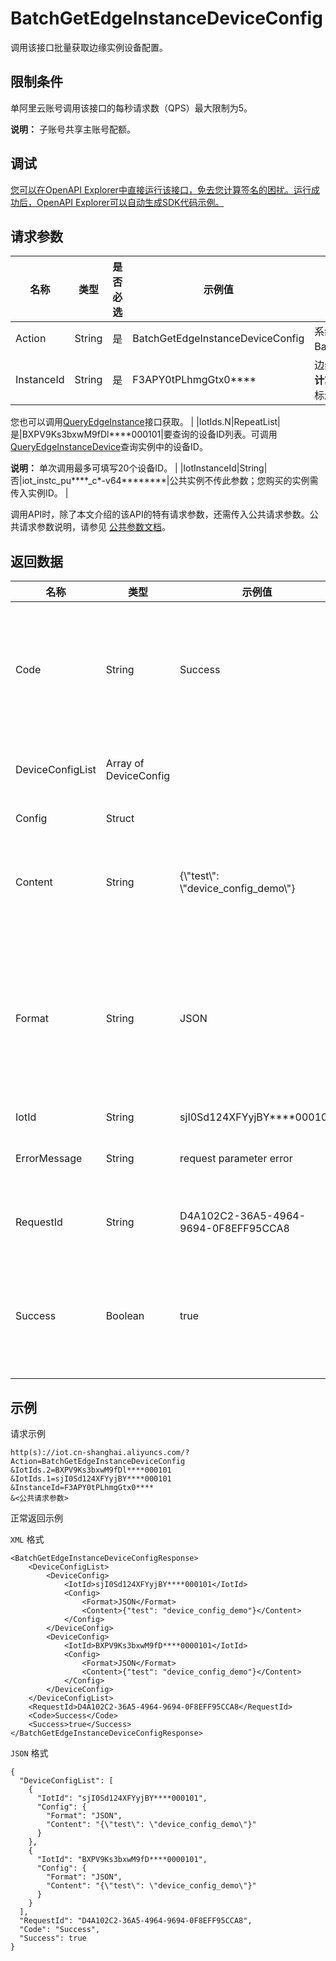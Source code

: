 # BatchGetEdgeInstanceDeviceConfig

调用该接口批量获取边缘实例设备配置。

## 限制条件

单阿里云账号调用该接口的每秒请求数（QPS）最大限制为5。

**说明：** 子账号共享主账号配额。

## 调试

[您可以在OpenAPI Explorer中直接运行该接口，免去您计算签名的困扰。运行成功后，OpenAPI Explorer可以自动生成SDK代码示例。](https://api.aliyun.com/#product=Iot&api=BatchGetEdgeInstanceDeviceConfig&type=RPC&version=2018-01-20)

## 请求参数

|名称|类型|是否必选|示例值|描述|
|--|--|----|---|--|
|Action|String|是|BatchGetEdgeInstanceDeviceConfig|系统规定参数。取值：BatchGetEdgeInstanceDeviceConfig。 |
|InstanceId|String|是|F3APY0tPLhmgGtx0\*\*\*\*|边缘实例ID。在物联网平台控制台的**边缘计算** \> **边缘实例**页面中，鼠标悬浮在目标边缘实例名称上获取ID。

 您也可以调用[QueryEdgeInstance](~~135214~~)接口获取。 |
|IotIds.N|RepeatList|是|BXPV9Ks3bxwM9fDl\*\*\*\*000101|要查询的设备ID列表。可调用[QueryEdgeInstanceDevice](~~135261~~)查询实例中的设备ID。

 **说明：** 单次调用最多可填写20个设备ID。 |
|IotInstanceId|String|否|iot\_instc\_pu\*\*\*\*\_c\*-v64\*\*\*\*\*\*\*\*|公共实例不传此参数；您购买的实例需传入实例ID。 |

调用API时，除了本文介绍的该API的特有请求参数，还需传入公共请求参数。公共请求参数说明，请参见 [公共参数文档](~~30561~~)。

## 返回数据

|名称|类型|示例值|描述|
|--|--|---|--|
|Code|String|Success|接口返回码。Success表示成功，其它表示错误码。详情请参见[错误码](~~135200~~)。 |
|DeviceConfigList|Array of DeviceConfig| |调用成功时，返回的设备配置数据。 |
|Config|Struct| |设备配置信息。 |
|Content|String|\{\\"test\\": \\"device\_config\_demo\\"\}|配置内容文本或存储配置内容文件的OSS地址。 |
|Format|String|JSON|配置文件格式。参数值有KV（键值对配置）、JSON（JSON格式）、FILE（配置文件）。 |
|IotId|String|sjI0Sd124XFYyjBY\*\*\*\*000101|设备ID。 |
|ErrorMessage|String|request parameter error|调用失败时，返回的出错信息。 |
|RequestId|String|D4A102C2-36A5-4964-9694-0F8EFF95CCA8|阿里云为该请求生成的唯一标识符。 |
|Success|Boolean|true|表示是否调用成功。true表示调用成功，false表示调用失败。 |

## 示例

请求示例

```
http(s)://iot.cn-shanghai.aliyuncs.com/?Action=BatchGetEdgeInstanceDeviceConfig
&IotIds.2=BXPV9Ks3bxwM9fDl****000101
&IotIds.1=sjI0Sd124XFYyjBY****000101
&InstanceId=F3APY0tPLhmgGtx0****
&<公共请求参数>
```

正常返回示例

`XML` 格式

```
<BatchGetEdgeInstanceDeviceConfigResponse>
    <DeviceConfigList>
        <DeviceConfig>
            <IotId>sjI0Sd124XFYyjBY****000101</IotId>
            <Config>
                <Format>JSON</Format>
                <Content>{"test": "device_config_demo"}</Content>
            </Config>
        </DeviceConfig>
        <DeviceConfig>
            <IotId>BXPV9Ks3bxwM9fD****0000101</IotId>
            <Config>
                <Format>JSON</Format>
                <Content>{"test": "device_config_demo"}</Content>
            </Config>
        </DeviceConfig>
    </DeviceConfigList>
    <RequestId>D4A102C2-36A5-4964-9694-0F8EFF95CCA8</RequestId>
    <Code>Success</Code>
    <Success>true</Success>
</BatchGetEdgeInstanceDeviceConfigResponse>
```

`JSON` 格式

```
{
  "DeviceConfigList": [
    {
      "IotId": "sjI0Sd124XFYyjBY****000101",
      "Config": {
        "Format": "JSON",
        "Content": "{\"test\": \"device_config_demo\"}"
      }
    },
    {
      "IotId": "BXPV9Ks3bxwM9fD****0000101",
      "Config": {
        "Format": "JSON",
        "Content": "{\"test\": \"device_config_demo\"}"
      }
    }
  ],
  "RequestId": "D4A102C2-36A5-4964-9694-0F8EFF95CCA8",
  "Code": "Success",
  "Success": true
}
```

